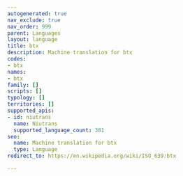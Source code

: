 ```yaml
---
autogenerated: true
nav_exclude: true
nav_order: 999
parent: Languages
layout: language
title: btx
description: Machine translation for btx
codes:
- btx
names:
- btx
family: []
scripts: []
typology: []
territories: []
supported_apis:
- id: niutrans
  name: Niutrans
  supported_language_count: 381
seo:
  name: Machine translation for btx
  type: Language
redirect_to: https://en.wikipedia.org/wiki/ISO_639:btx

---
```


